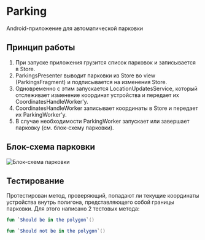 # Parking

Android-приложение для автоматической парковки

## Принцип работы

1. При запуске приложения грузится список парковок и записывается в Store.
2. ParkingsPresenter выводит парковки из Store во view (ParkingsFragment) и подписывается на изменения Store.
3. Одновременно с этим запускается LocationUpdatesService, который отслеживает изменение координат устройства и передает их CoordinatesHandleWorker'у.
4. CoordinatesHandleWorker записывает координаты в Store и передает их ParkingWorker'у.
5. В случае необходимости ParkingWorker запускает или завершает парковку (см. блок-схему парковки).

## Блок-схема парковки

![Блок-схема парковки](https://i.imgur.com/1QdmZNH.png)

## Тестирование

Протестирован метод, проверяющий, попадают ли текущие координаты устройства внутрь полигона, представляющего собой границы парковки. Для этого написано 2 тестовых метода:

```kotlin
fun `Should be in the polygon`()
```

```kotlin
fun `Should not be in the polygon`()
```

